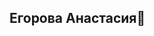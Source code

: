 ## Егорова Анастасия👋 

<!--
Студентка 3 курса РАНХиГС направления Цифровая экономика. 
Думала что поступаю на экономиста, оказалась аналитиком)


-->
